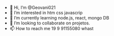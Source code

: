 - 👋 Hi, I’m @Geovani021
- 👀 I’m interested in  htm css javascrip
- 🌱 I’m currently learning  node.js, react, mongo DB
- 💞️ I’m looking to collaborate on projetos.
- 📫 How to reach me   19 9 91155080 whast

<!---
Geovani021/Geovani021 is a ✨ special ✨ repository because its `README.md` (this file) appears on your GitHub profile.
You can click the Preview link to take a look at your changes.
--->
